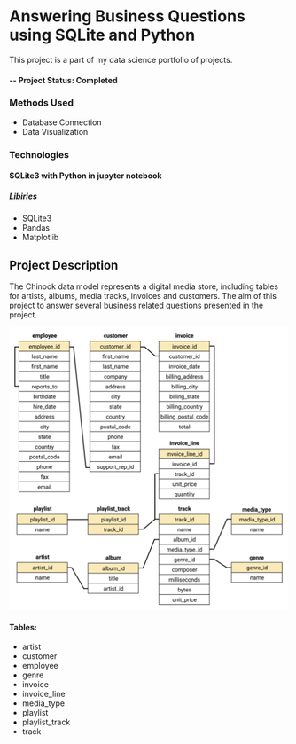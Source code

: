 # Answering Business Questions using SQLite and Python 
This project is a part of my data science portfolio of projects.

#### -- Project Status: Completed



### Methods Used
* Database Connection
* Data Visualization

### Technologies
#### SQLite3 with Python in jupyter notebook
##### Libiries
* SQLite3
* Pandas 
* Matplotlib

## Project Description
The Chinook data model represents a digital media store, including tables for artists, albums, media tracks, invoices and customers. The aim of this project to answer several business related questions presented in the project.

![schema](Answering-Business-Questions-using-SQL/chinook-schema.jpg)

 
#### Tables:


* artist
* customer
* employee
* genre
* invoice
* invoice_line
* media_type
* playlist
* playlist_track
* track

